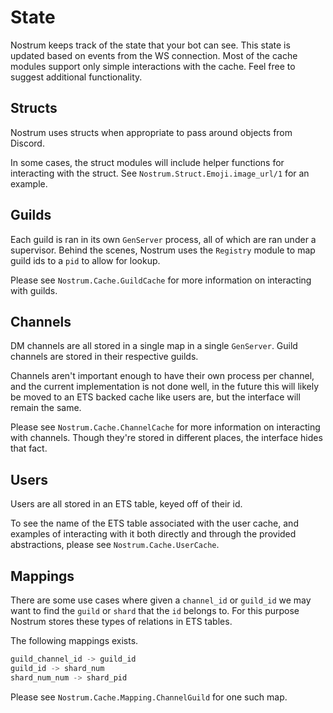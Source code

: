 # State
Nostrum keeps track of the state that your bot can see. This state is updated
based on events from the WS connection. Most of the cache modules support only
simple interactions with the cache. Feel free to suggest additional functionality.

## Structs
Nostrum uses structs when appropriate to pass around objects from Discord.

In some cases, the struct modules will include helper functions for interacting
with the struct. See `Nostrum.Struct.Emoji.image_url/1` for an example.

## Guilds
Each guild is ran in its own `GenServer` process, all of which are ran under a
supervisor. Behind the scenes, Nostrum uses the `Registry` module to
map guild ids to a `pid` to allow for lookup.

Please see `Nostrum.Cache.GuildCache` for more information on interacting with
guilds.

## Channels
DM channels are all stored in a single map in a single `GenServer`. Guild channels
are stored in their respective guilds.

Channels aren't important enough to have their own process per channel, and the
current implementation is not done well, in the future this will likely be moved
to an ETS backed cache like users are, but the interface will remain the same.

Please see `Nostrum.Cache.ChannelCache` for more information on interacting with
channels. Though they're stored in different places, the interface hides that fact.

## Users
Users are all stored in an ETS table, keyed off of their id.

To see the name of the ETS table associated with the user cache, and examples of
interacting with it both directly and through the provided abstractions, please
see `Nostrum.Cache.UserCache`.

## Mappings
There are some use cases where given a `channel_id` or `guild_id` we may want to
find the `guild` or `shard` that the `id` belongs to. For this purpose Nostrum
stores these types of relations in ETS tables.

The following mappings exists.
```Elixir
guild_channel_id -> guild_id
guild_id -> shard_num
shard_num_num -> shard_pid
```

Please see `Nostrum.Cache.Mapping.ChannelGuild` for one such map.
